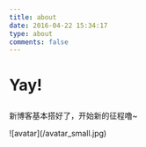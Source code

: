 ```yaml
---
title: about
date: 2016-04-22 15:34:17
type: about
comments: false
---
```

<h1><p class="text-center">Yay!</p></h1>
<p class="text-center">新博客基本搭好了，开始新的征程噜~</p>
![avatar](/avatar_small.jpg)
